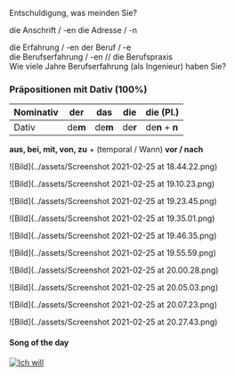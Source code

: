 Entschuldigung, was meinden Sie?  

die Anschrift / -en		die Adresse / -n  

die Erfahrung / -en					der Beruf / -e  
die Berufserfahrung / -en  		// die Berufspraxis  
Wie viele Jahre Berufserfahrung (als Ingenieur) haben Sie? 

### Präpositionen mit Dativ (100%)

| Nominativ | der     | das     | die     | die (Pl.)       |
| --------- | ------- | ------- | ------- | --------------- |
| Dativ     | de**m** | de**m** | de**r** | de**n** + **n** |

**aus, bei, mit, von, zu** + (temporal / Wann) **vor / nach**

![Bild](../assets/Screenshot 2021-02-25 at 18.44.22.png)

![Bild](../assets/Screenshot 2021-02-25 at 19.10.23.png)

![Bild](../assets/Screenshot 2021-02-25 at 19.23.45.png)

![Bild](../assets/Screenshot 2021-02-25 at 19.35.01.png)

![Bild](../assets/Screenshot 2021-02-25 at 19.46.35.png)

![Bild](../assets/Screenshot 2021-02-25 at 19.55.59.png)

![Bild](../assets/Screenshot 2021-02-25 at 20.00.28.png)

![Bild](../assets/Screenshot 2021-02-25 at 20.05.03.png)

![Bild](../assets/Screenshot 2021-02-25 at 20.07.23.png)

![Bild](../assets/Screenshot 2021-02-25 at 20.27.43.png)

#### Song of the day

[![Ich will](https://img.youtube.com/vi/xvcpy4WjZMs/0.jpg)](https://www.youtube.com/watch?v=xvcpy4WjZMs)

